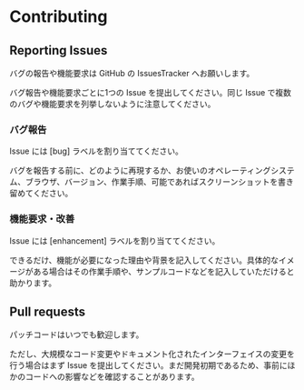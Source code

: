 Contributing
====================


Reporting Issues
--------------------
バグの報告や機能要求は GitHub の IssuesTracker へお願いします。

バグ報告や機能要求ごとに1つの Issue を提出してください。同じ Issue で複数のバグや機能要求を列挙しないように注意してください。


### バグ報告

Issue には [bug] ラベルを割り当ててください。

バグを報告する前に、どのように再現するか、お使いのオペレーティングシステム、ブラウザ、バージョン、作業手順、可能であればスクリーンショットを書き留めてください。


### 機能要求・改善

Issue には [enhancement] ラベルを割り当ててください。

できるだけ、機能が必要になった理由や背景を記入してください。具体的なイメージがある場合はその作業手順や、サンプルコードなどを記入していただけると助かります。


Pull requests
--------------------

パッチコードはいつでも歓迎します。

ただし、大規模なコード変更やドキュメント化されたインターフェイスの変更を行う場合はまず Issue を提出してください。まだ開発初期であるため、事前にほかのコードへの影響などを確認することがあります。


